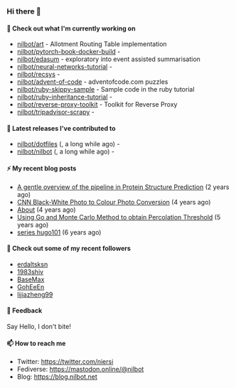 ### Hi there 👋

#### 🌱 Check out what I'm currently working on

- [nilbot/art](https://github.com/nilbot/art) - Allotment Routing Table implementation
- [nilbot/pytorch-book-docker-build](https://github.com/nilbot/pytorch-book-docker-build) - 
- [nilbot/edasum](https://github.com/nilbot/edasum) - exploratory into event assisted summarisation
- [nilbot/neural-networks-tutorial](https://github.com/nilbot/neural-networks-tutorial) - 
- [nilbot/recsys](https://github.com/nilbot/recsys) - 
- [nilbot/advent-of-code](https://github.com/nilbot/advent-of-code) - adventofcode.com puzzles
- [nilbot/ruby-skippy-sample](https://github.com/nilbot/ruby-skippy-sample) - Sample code in the ruby tutorial
- [nilbot/ruby-inheritance-tutorial](https://github.com/nilbot/ruby-inheritance-tutorial) - 
- [nilbot/reverse-proxy-toolkit](https://github.com/nilbot/reverse-proxy-toolkit) - Toolkit for Reverse Proxy
- [nilbot/tripadvisor-scrapy](https://github.com/nilbot/tripadvisor-scrapy) - 

#### 🔭 Latest releases I've contributed to

- [nilbot/dotfiles](https://github.com/nilbot/dotfiles) ([](), a long while ago) - 
- [nilbot/nilbot](https://github.com/nilbot/nilbot) ([](), a long while ago) - 

#### ⚡ My recent blog posts

- [A gentle overview of the pipeline in Protein Structure Prediction](https://blog.nilbot.net/2018/12/pipeline-protein-structure-prediction/) (2 years ago)
- [CNN Black-White Photo to Colour Photo Conversion](https://blog.nilbot.net/2016/01/artificial-intelligence-cnn-convert-black-white-to-colour/) (4 years ago)
- [About](https://blog.nilbot.net/about/) (4 years ago)
- [Using Go and Monte Carlo Method to obtain Percolation Threshold](https://blog.nilbot.net/2015/02/go-percolation-threshold/) (5 years ago)
- [series hugo101](https://blog.nilbot.net/desc/series-hugo101/) (6 years ago)

#### 👯 Check out some of my recent followers

- [erdaltsksn](https://github.com/erdaltsksn)
- [1983shiv](https://github.com/1983shiv)
- [BaseMax](https://github.com/BaseMax)
- [GohEeEn](https://github.com/GohEeEn)
- [lijiazheng99](https://github.com/lijiazheng99)

#### 💬 Feedback

Say Hello, I don't bite!

#### 📫 How to reach me

- Twitter: https://twitter.com/niersi
- Fediverse: https://mastodon.online/@nilbot
- Blog: https://blog.nilbot.net
